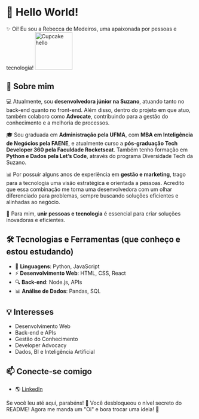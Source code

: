 # 👋 Hello World!

✨ Oi! Eu sou a Rebecca de Medeiros, uma apaixonada por pessoas e tecnologia!  <img src="https://media3.giphy.com/media/v1.Y2lkPTc5MGI3NjExYXBiaWFpNHRkOGRyemU1c3N0eXlvOWtjcDY5bXcxbzFlZGQzdzAwdyZlcD12MV9pbnRlcm5hbF9naWZfYnlfaWQmY3Q9Zw/ZwFfOcA638P3my0DDq/giphy.gif" width="100" alt="Cupcake hello">


## 🚀 Sobre mim
💻 Atualmente, sou **desenvolvedora júnior na Suzano**, atuando tanto no back-end quanto no front-end. Além disso, dentro do projeto em que atuo, também colaboro como **Advocate**, contribuindo para a gestão do conhecimento e a melhoria de processos.

🎓 Sou graduada em **Administração pela UFMA**, com **MBA em Inteligência de Negócios pela FAENE**, e atualmente curso a **pós-graduação Tech Developer 360 pela Faculdade Rocketseat**. Também tenho formação em **Python e Dados pela Let’s Code**, através do programa Diversidade Tech da Suzano.

📊 Por possuir alguns anos de experiência em **gestão e marketing**, trago para a tecnologia uma visão estratégica e orientada a pessoas. Acredito que essa combinação me torna uma desenvolvedora com um olhar diferenciado para problemas, sempre buscando soluções eficientes e alinhadas ao negócio.

🤝 Para mim, **unir pessoas e tecnologia** é essencial para criar soluções inovadoras e eficientes.


## 🛠️ Tecnologias e Ferramentas (que conheço e estou estudando)
- 📌 **Linguagens**: Python, JavaScript
- ⚡ **Desenvolvimento Web**: HTML, CSS, React
- 🔍 **Back-end**: Node.js, APIs
- 📊 **Análise de Dados**: Pandas, SQL

## 💡 Interesses
- Desenvolvimento Web
- Back-end e APIs
- Gestão do Conhecimento
- Developer Advocacy
- Dados, BI e Inteligência Artificial

## 📫 Conecte-se comigo
- 🌎 [LinkedIn](https://www.linkedin.com/in/rebecca-medeiros/)

Se você leu até aqui, parabéns! 🎉 Você desbloqueou o nível secreto do README! Agora me manda um "Oi" e bora trocar uma ideia! 🚀
